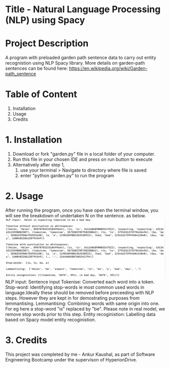 # Title - Natural Language Processing (NLP) using Spacy

# Project Description
A program with preloaded garden path sentence data to carry out entity recognistion using NLP Spacy library.
More details on garden-path sentences can be found here: https://en.wikipedia.org/wiki/Garden-path_sentence

# Table of Content
1. Installation
1. Usage
1. Credits

# 1. Installation
1. Download or fork "garden.py" file in a local folder of your
computer.
1. Run this file in your chosen IDE and press on run button to execute
1. Alternatively after step 1,
    1. use your terminal > Navigate to directory where file is saved
    1. enter "python garden.py" to run the program

# 2. Usage
After running the program, once you have open the terminal window, you will
see the breakdown of undertaken N on the sentence.
as below.
![Option 1](/pictures/output.png)
NLP input: Sentence input
Tokenise: Converted each word into a token.
Stop-word: Identifying stop-words ie most common used words in language.Ideally these should be removed before preceeding with NLP steps. However they are kept in for demostrating purposes from lemmantising.
Lemmantising: Combining words with same origin into one. For eg here a stop-word "is" replaced by "be". Please note in real model, we remove stop words prior to this step.
Entity recoginistion: Labelling data based on Spacy model entity recoginistion.

# 3. Credits
This project was completed by me -  Ankur Kaushal, as part of Software Engineering
Bootcamp under the supervison of HyperionDrive.
